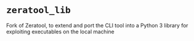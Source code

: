# `zeratool_lib`

Fork of Zeratool, to extend and port the CLI tool into a Python 3 library for exploiting executables on the local machine
